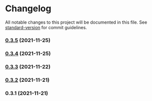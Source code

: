 # Changelog

All notable changes to this project will be documented in this file. See [standard-version](https://github.com/conventional-changelog/standard-version) for commit guidelines.

### [0.3.5](https://github.com/m0rtyn/pokoy/compare/v0.3.1...v0.3.5) (2021-11-25)

### [0.3.4](https://github.com/m0rtyn/pokoy/compare/v0.3.1...v0.3.4) (2021-11-25)

### [0.3.3](https://github.com/m0rtyn/pokoy/compare/v0.3.1...v0.3.3) (2021-11-22)

### [0.3.2](https://github.com/m0rtyn/pokoy/compare/v0.3.1...v0.3.2) (2021-11-21)

### 0.3.1 (2021-11-21)
